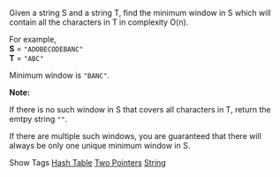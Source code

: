 Given a string S and a string T, find the minimum window in S which will contain all the characters in T in complexity O(n).

For example,  
**S** = `"ADOBECODEBANC"`  
**T** = `"ABC"`

Minimum window is `"BANC"`.

**Note:**  
 If there is no such window in S that covers all characters in T, return the emtpy string `""`.

If there are multiple such windows, you are guaranteed that there will always be only one unique minimum window in S.

Show Tags
 [Hash Table](/tag/hash-table/) [Two Pointers](/tag/two-pointers/) [String](/tag/string/)
